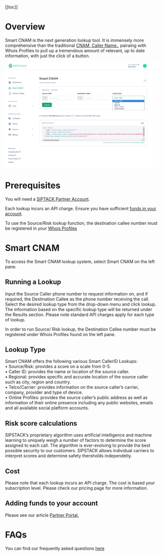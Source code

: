 [[toc]]

# Overview

Smart CNAM is the next generation lookup tool. It is immensely more comprehensive than the traditional [CNAM, Caller Name.](https://www.sipstack.com/resources/knowledge-base/general/what-is-cnam), pairaing with Whois Profiles to pull up a tremendous amount of relevant, up to date information, with just the click of a button.

![An overview of the Smart CNAM.](./Smart_CNAM.png 'Smart CNAM Portal')

# Prerequisites

You will need a [SIPTACK Partner Account](https://www.sipstack.com/resources/docs/partner-portal).

Each lookup incurs an API charge. Ensure you have sufficient [funds in your account](https://www.sipstack.com/resources/docs/partner-portal).

To use the Source/Risk lookup function, the destination callee number must be registered in your [Whois Profiles](https://www.sipstack.com/resources/docs/partner-portal)

# Smart CNAM

To access the Smart CNAM lookup system, select Smart CNAM on the left pane.

## Running a Lookup

Input the Source Caller phone number to request information on, and if required, the Destination Callee as the phone number receiving the call. Select the desired lookup type
from the drop-down menu and click lookup. The information based on the specific lookup type will be returned under the Results section. Please note standard API charges apply for each type of lookup.

In order to run Source/ Risk lookup, the Destination Callee number must be registered under Whois Profiles found on the left pane.

## Lookup Type

Smart CNAM offers the following various Smart CallerID Lookups:  
• Source/Risk: provides a score on a scale from 0-5.  
• Caller ID: provides the name or location of the source caller.  
• Regional: provides specific and accurate location of the source caller such as city, region and country.  
• Telco/Carrier: provides information on the source caller’s carrier, company, provider and type of device.  
• Online Profiles: provides the source caller’s public address as well as information of their online presence including any public websites, emails and all available social platform accounts.

## Risk score calculations

SIPSTACK’s proprietary algorithm uses artificial intelligence and machine learning to uniquely weigh a number of factors to determine the score assigned to each call. The algorithm is ever-evolving to provide the best possible security to our customers. SIPSTACK allows individual carriers to interpret scores and determine safety thersholds independetly.

## Cost

Please note that each lookup incurs an API charge. The cost is based your subscription level. Please check our pricing page for more information.

## Adding funds to your account

Please see our article [Partner Portal.](https://www.sipstack.com/resources/docs/partner-portal)

# FAQs

You can find our frequently asked questions [here](https://www.sipstack.com/products/smart-cnam#faqs)

